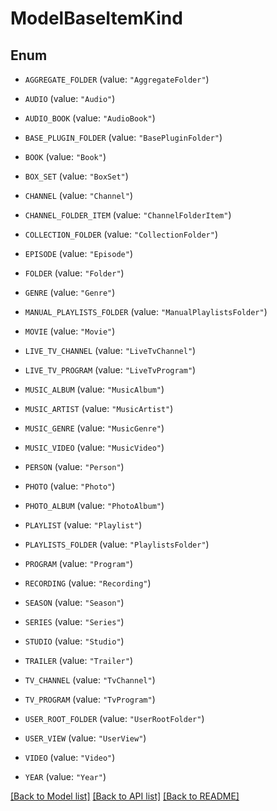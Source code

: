 # ModelBaseItemKind

## Enum


* `AGGREGATE_FOLDER` (value: `"AggregateFolder"`)

* `AUDIO` (value: `"Audio"`)

* `AUDIO_BOOK` (value: `"AudioBook"`)

* `BASE_PLUGIN_FOLDER` (value: `"BasePluginFolder"`)

* `BOOK` (value: `"Book"`)

* `BOX_SET` (value: `"BoxSet"`)

* `CHANNEL` (value: `"Channel"`)

* `CHANNEL_FOLDER_ITEM` (value: `"ChannelFolderItem"`)

* `COLLECTION_FOLDER` (value: `"CollectionFolder"`)

* `EPISODE` (value: `"Episode"`)

* `FOLDER` (value: `"Folder"`)

* `GENRE` (value: `"Genre"`)

* `MANUAL_PLAYLISTS_FOLDER` (value: `"ManualPlaylistsFolder"`)

* `MOVIE` (value: `"Movie"`)

* `LIVE_TV_CHANNEL` (value: `"LiveTvChannel"`)

* `LIVE_TV_PROGRAM` (value: `"LiveTvProgram"`)

* `MUSIC_ALBUM` (value: `"MusicAlbum"`)

* `MUSIC_ARTIST` (value: `"MusicArtist"`)

* `MUSIC_GENRE` (value: `"MusicGenre"`)

* `MUSIC_VIDEO` (value: `"MusicVideo"`)

* `PERSON` (value: `"Person"`)

* `PHOTO` (value: `"Photo"`)

* `PHOTO_ALBUM` (value: `"PhotoAlbum"`)

* `PLAYLIST` (value: `"Playlist"`)

* `PLAYLISTS_FOLDER` (value: `"PlaylistsFolder"`)

* `PROGRAM` (value: `"Program"`)

* `RECORDING` (value: `"Recording"`)

* `SEASON` (value: `"Season"`)

* `SERIES` (value: `"Series"`)

* `STUDIO` (value: `"Studio"`)

* `TRAILER` (value: `"Trailer"`)

* `TV_CHANNEL` (value: `"TvChannel"`)

* `TV_PROGRAM` (value: `"TvProgram"`)

* `USER_ROOT_FOLDER` (value: `"UserRootFolder"`)

* `USER_VIEW` (value: `"UserView"`)

* `VIDEO` (value: `"Video"`)

* `YEAR` (value: `"Year"`)


[[Back to Model list]](../README.md#documentation-for-models) [[Back to API list]](../README.md#documentation-for-api-endpoints) [[Back to README]](../README.md)


